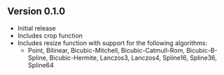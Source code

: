 ## Version 0.1.0

- Initial release
- Includes crop function
- Includes resize function with support for the following algorithms:
  - Point, Bilinear, Bicubic-Mitchell, Bicubic-Catmull-Rom, Bicubic-B-Spline, Bicubic-Hermite, Lanczos3, Lanczos4, Spline16, Spline36, Spline64

